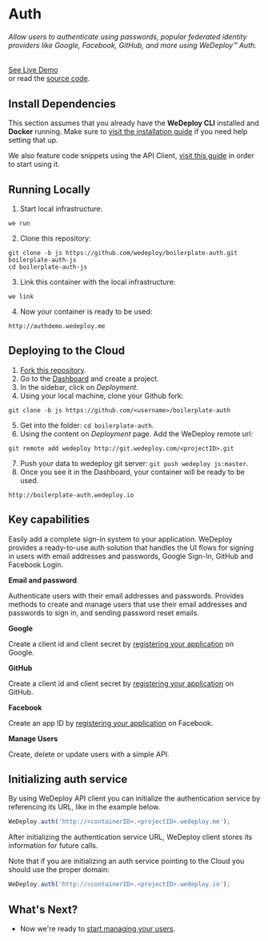 # Auth

###### Allow users to authenticate using passwords, popular federated identity providers like Google, Facebook, GitHub, and more using *WeDeploy™ Auth*.

<div class="guide-btn-cta">
  <a class="btn btn-accent btn-sm" href="http://boilerplate-auth.wedeploy.io" target="_blank">
    <span class="icon-16-external"></span>See Live Demo
  </a>
</div>

<div class="guide-aux-cta">
  or read the <a href="https://github.com/wedeploy/boilerplate-auth/tree/js" target="_blank">source code</a>.
</div>

<!-- <article id="install-dependencies"> -->

## Install Dependencies

This section assumes that you already have the **WeDeploy CLI** installed and **Docker** running. Make sure to [visit the installation guide](/docs/intro/using-the-command-line.html) if you need help setting that up.

We also feature code snippets using the API Client, [visit this guide](/docs/intro/using-the-api-client.html) in order to start using it.

<!-- </article> -->

<!-- <article id="running-locally"> -->

## Running Locally

1. Start local infrastructure:

  ```text
we run
  ```

2. Clone this repository:

  ```text
git clone -b js https://github.com/wedeploy/boilerplate-auth.git boilerplate-auth-js
cd boilerplate-auth-js
  ```

3. Link this container with the local infrastructure:

  ```text
we link
  ```

4. Now your container is ready to be used:

  ```text
http://authdemo.wedeploy.me
  ```

<!-- </article> -->

<!-- <article id="deploying-to-the-cloud"> -->

## Deploying to the Cloud

1. [Fork this repository](https://github.com/wedeploy/boilerplate-auth/fork).
2. Go to the [Dashboard](http://dashboard.wedeploy.com) and create a project.
3. In the sidebar, click on *Deployment*.
4. Using your local machine, clone your Github fork:
  ```text
git clone -b js https://github.com/<username>/boilerplate-auth
  ```
5. Get into the folder: `cd boilerplate-auth`.
6. Using the content on *Deployment* page. Add the WeDeploy remote url:
  ```text
git remote add wedeploy http://git.wedeploy.com/<projectID>.git
  ```
7. Push your data to wedeploy git server: `git push wedeploy js:master`.
8. Once you see it in the Dashboard, your container will be ready to be used.

  ```text
http://boilerplate-auth.wedeploy.io
  ```

<!-- </article> -->

<!-- <article id="key-capabilities"> -->

## Key capabilities

Easily add a complete sign-in system to your application. WeDeploy provides a ready-to-use auth solution that handles the UI flows for signing in users with email addresses and passwords, Google Sign-In, GitHub and Facebook Login.


**Email and password**

Authenticate users with their email addresses and passwords. Provides methods to create and manage users that use their email addresses and passwords to sign in, and sending password reset emails.

**Google**

Create a client id and client secret by [registering your application](https://developers.google.com/youtube/registering_an_application) on Google.

**GitHub**

Create a client id and client secret by [registering your application](https://github.com/settings/applications/new) on GitHub.

**Facebook**

Create an app ID by [registering your application](https://developers.facebook.com/docs/apps/register) on Facebook.

**Manage Users**

Create, delete or update users with a simple API.

<!-- </article> -->

<!-- <article id="initializing-auth"> -->

## Initializing auth service

By using WeDeploy API client you can initialize the authentication service by referencing its URL, like in the example below.

```js
WeDeploy.auth('http://<containerID>.<projectID>.wedeploy.me');
```

After initializing the authentication service URL, WeDeploy client stores its information for future calls.

Note that if you are initializing an auth service pointing to the Cloud you should use the proper domain:

```js
WeDeploy.auth('http://<containerID>.<projectID>.wedeploy.io');
```

<!-- </article> -->

## What's Next?

* Now we're ready to [start managing your users](/docs/auth/js/manage-users.html).
